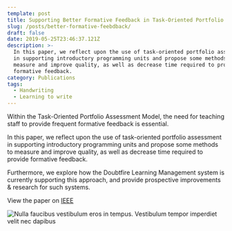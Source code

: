 ```yaml
---
template: post
title: Supporting Better Formative Feedback in Task-Oriented Portfolio Assessment
slug: /posts/better-formative-feebdback/
draft: false
date: 2019-05-25T23:46:37.121Z
description: >-
  In this paper, we reflect upon the use of task-oriented portfolio assessment
  in supporting introductory programming units and propose some methods to
  measure and improve quality, as well as decrease time required to provide
  formative feedback.
category: Publications
tags:
  - Handwriting
  - Learning to write
---
```

Within the Task-Oriented Portfolio Assessment Model,  the need for teaching staff to provide frequent formative feedback is essential.

In this paper, we reflect upon the use of task-oriented portfolio assessment in supporting introductory programming units and propose some methods to measure and improve quality, as well as decrease time required to provide formative feedback. 

Furthermore, we explore how the Doubtfire Learning Management system is currently supporting this approach, and provide prospective improvements & research for such systems.


View the paper on [IEEE](https://ieeexplore.ieee.org/abstract/document/8252362)

![Nulla faucibus vestibulum eros in tempus. Vestibulum tempor imperdiet velit nec dapibus](/media/image-2.jpg)
